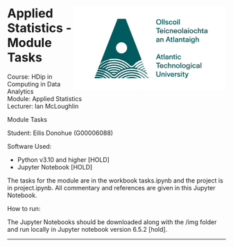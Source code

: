 <h1><img align="right" width="350" src="img/ATU-Logo-Full-RGB-Green.jpg"> Applied Statistics - Module Tasks
</h1>
<p> 
Course: HDip in Computing in Data Analytics <br>
Module: Applied Statistics <br>
Lecturer: Ian McLoughlin <br>

Module Tasks

Student: Eilis Donohue (G00006088)


Software Used: 
 - Python v3.10 and higher [HOLD]
 - Jupyter Notebook [HOLD] 
 </p>


The tasks for the module are in the workbook tasks.ipynb and the project is in project.ipynb. All commentary and references are given in this Jupyter Notebook. 

How to run:

The Jupyter Notebooks should be downloaded along with the /img  folder and run locally in Jupyter notebook version 6.5.2 [hold]. 
 - - -


